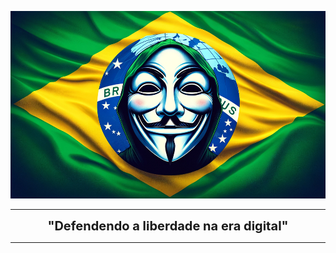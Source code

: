 <img src="https://github.com/JoaoPedroSalesDeuss/JoaoPedroSalesDeuss/blob/main/minha%20pasta/header-github.jpg" alt="Imagem de Perfil" width="1000px" height="300px"> <!-- Altere o valor de width para ajustar a largura desejada -->

-----
<p align="center">
  <strong style="font-size: 20px;">"Defendendo a liberdade na era digital"</strong>
</p>

-----
